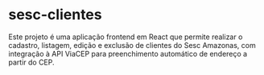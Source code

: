 # sesc-clientes
Este projeto é uma aplicação frontend em React que permite realizar o cadastro, listagem, edição e exclusão de clientes do Sesc Amazonas, com integração à API ViaCEP para preenchimento automático de endereço a partir do CEP.
